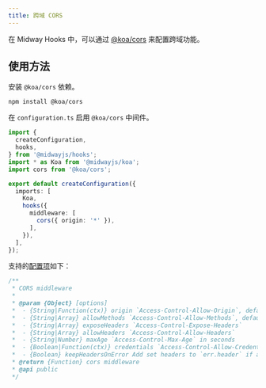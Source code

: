 ```yaml
---
title: 跨域 CORS
---
```


在 Midway Hooks 中，可以通过 [@koa/cors](https://github.com/koajs/cors) 来配置跨域功能。

## 使用方法

安装 `@koa/cors` 依赖。

```
npm install @koa/cors
```

在 `configuration.ts` 启用 `@koa/cors` 中间件。

```ts
import {
  createConfiguration,
  hooks,
} from '@midwayjs/hooks';
import * as Koa from '@midwayjs/koa';
import cors from '@koa/cors';

export default createConfiguration({
  imports: [
    Koa,
    hooks({
      middleware: [
        cors({ origin: '*' }),
      ],
    }),
  ],
});
```

支持的[配置项](https://github.com/koajs/cors#corsoptions)如下：

```javascript
/**
 * CORS middleware
 *
 * @param {Object} [options]
 *  - {String|Function(ctx)} origin `Access-Control-Allow-Origin`, default is request Origin header
 *  - {String|Array} allowMethods `Access-Control-Allow-Methods`, default is 'GET,HEAD,PUT,POST,DELETE,PATCH'
 *  - {String|Array} exposeHeaders `Access-Control-Expose-Headers`
 *  - {String|Array} allowHeaders `Access-Control-Allow-Headers`
 *  - {String|Number} maxAge `Access-Control-Max-Age` in seconds
 *  - {Boolean|Function(ctx)} credentials `Access-Control-Allow-Credentials`, default is false.
 *  - {Boolean} keepHeadersOnError Add set headers to `err.header` if an error is thrown
 * @return {Function} cors middleware
 * @api public
 */
```
